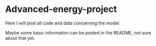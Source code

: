 # Advanced-energy-project

Here I will post all code and data concerning the model.

Maybe some basic information can be posted in the README, not sure about that yet.